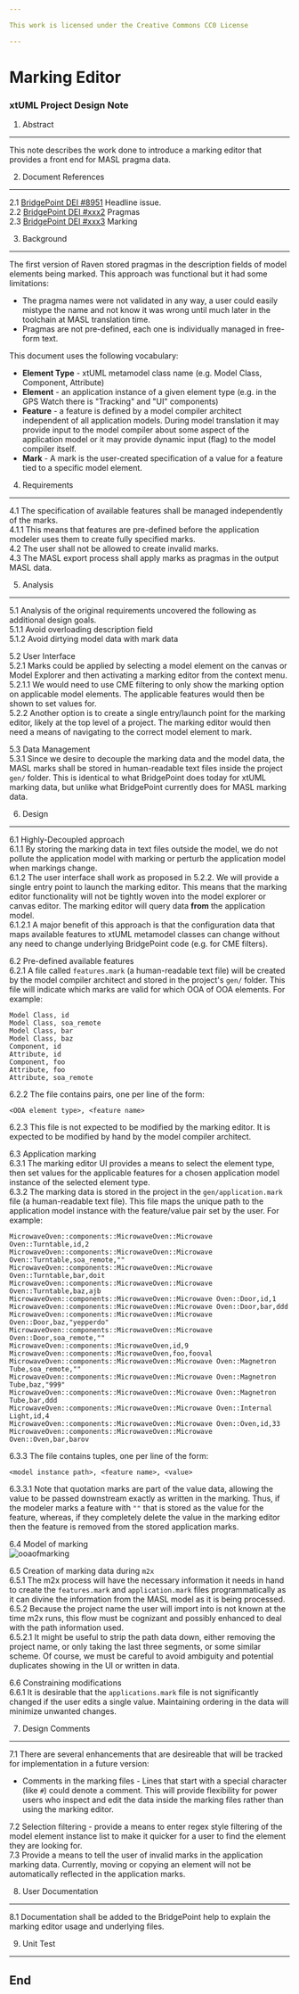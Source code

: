 ```yaml
---

This work is licensed under the Creative Commons CC0 License

---
```


# Marking Editor
### xtUML Project Design Note


1. Abstract
-----------
This note describes the work done to introduce a marking editor that provides a
front end for MASL pragma data.  

2. Document References
----------------------
<a id="2.1"></a>2.1 [BridgePoint DEI #8951](https://support.onefact.net/issues/8951) Headline issue.  
<a id="2.2"></a>2.2 [BridgePoint DEI #xxx2](https://support.onefact.net/issues/8416) Pragmas     
<a id="2.3"></a>2.3 [BridgePoint DEI #xxx3](https://support.onefact.net/issues/8360) Marking     

3. Background
-------------
The first version of Raven stored pragmas in the description fields of model 
elements being marked.  This approach was functional but it had some limitations:
* The pragma names were not validated in any way, a user could easily mistype the
name and not know it was wrong until much later in the toolchain at MASL translation time.  
* Pragmas are not pre-defined, each one is individually managed in free-form text.   

This document uses the following vocabulary:  
* __Element Type__ - xtUML metamodel class name (e.g. Model Class, Component, Attribute)  
* __Element__ - an application instance of a given element type (e.g. in the GPS Watch
 there is "Tracking" and "UI" components)   
* __Feature__ - a feature is defined by a model compiler architect independent of
  all application models.  During model translation it may provide input to the 
  model compiler about some aspect of the application model or it may provide
  dynamic input (flag) to the model compiler itself.  
* __Mark__ - A mark is the user-created specification of a value for a feature tied
  to a specific model element.  

4. Requirements
---------------
4.1  The specification of available features shall be managed independently of
  the marks.   
4.1.1  This means that features are pre-defined before the application modeler
  uses them to create fully specified marks.  
4.2  The user shall not be allowed to create invalid marks.  
4.3  The MASL export process shall apply marks as pragmas in the output MASL data.  
    
5. Analysis
-----------
5.1  Analysis of the original requirements uncovered the following as additional
  design goals.  
5.1.1  Avoid overloading description field  
5.1.2  Avoid dirtying model data with mark data  

5.2  User Interface  
5.2.1  Marks could be applied by selecting a model element on the canvas or 
  Model Explorer and then activating a marking editor from the context menu.
5.2.1.1  We would need to use CME filtering to only show the marking option on 
  applicable model elements.  The applicable features would then be shown to
  set values for.    
5.2.2  Another option is to create a single entry/launch point for the marking
  editor, likely at the top level of a project.  The marking editor would then 
  need a means of navigating to the correct model element to mark.  
      
5.3  Data Management  
5.3.1  Since we desire to decouple the marking data and the model data, the MASL
  marks shall be stored in human-readable text files inside the project ```gen/```
  folder.  This is identical to what BridgePoint does today for xtUML marking
  data, but unlike what BridgePoint currently does for MASL marking data.     


6. Design
---------
6.1  Highly-Decoupled approach  
6.1.1  By storing the marking data in text files outside the model, we do not 
  pollute the application model with marking or perturb the application model
  when markings change.  
6.1.2  The user interface shall work as proposed in 5.2.2.  We will provide a 
  single entry point to launch the marking editor.  This means that the
  marking editor functionality will not be tightly woven into the model explorer
  or canvas editor.  The marking editor will query data __from__ the application
  model.  
6.1.2.1  A major benefit of this approach is that the configuration data that 
  maps available features to xtUML metamodel classes can change without any need
  to change underlying BridgePoint code (e.g. for CME filters).  

6.2  Pre-defined available features  
6.2.1  A file called ```features.mark``` (a human-readable text file) will be 
  created by the model compiler architect and stored in the project's ```gen/```
  folder.  This file will indicate which marks are valid for which OOA of OOA 
  elements.  For example:  
```
Model Class, id
Model Class, soa_remote
Model Class, bar
Model Class, baz  
Component, id
Attribute, id
Component, foo
Attribute, foo
Attribute, soa_remote
```
6.2.2  The file contains pairs, one per line of the form:
```
<OOA element type>, <feature name>
```   
6.2.3  This file is not expected to be modified by the marking editor.  It is
  expected to be modified by hand by the model compiler architect.   
  
6.3  Application marking   
6.3.1  The marking editor UI provides a means to select the element type, then
  set values for the applicable features for a chosen application model 
  instance of the selected element type.  
6.3.2  The marking data is stored in the project in the ```gen/application.mark```
  file (a human-readable text file).  This file maps the unique path to the 
  application model instance with the feature/value pair set by the user.  For
  example:   
```
MicrowaveOven::components::MicrowaveOven::Microwave Oven::Turntable,id,2
MicrowaveOven::components::MicrowaveOven::Microwave Oven::Turntable,soa_remote,""
MicrowaveOven::components::MicrowaveOven::Microwave Oven::Turntable,bar,doit
MicrowaveOven::components::MicrowaveOven::Microwave Oven::Turntable,baz,ajb
MicrowaveOven::components::MicrowaveOven::Microwave Oven::Door,id,1
MicrowaveOven::components::MicrowaveOven::Microwave Oven::Door,bar,ddd
MicrowaveOven::components::MicrowaveOven::Microwave Oven::Door,baz,"yepperdo"
MicrowaveOven::components::MicrowaveOven::Microwave Oven::Door,soa_remote,""
MicrowaveOven::components::MicrowaveOven,id,9
MicrowaveOven::components::MicrowaveOven,foo,fooval
MicrowaveOven::components::MicrowaveOven::Microwave Oven::Magnetron Tube,soa_remote,""
MicrowaveOven::components::MicrowaveOven::Microwave Oven::Magnetron Tube,baz,"999"
MicrowaveOven::components::MicrowaveOven::Microwave Oven::Magnetron Tube,bar,ddd
MicrowaveOven::components::MicrowaveOven::Microwave Oven::Internal Light,id,4
MicrowaveOven::components::MicrowaveOven::Microwave Oven::Oven,id,33
MicrowaveOven::components::MicrowaveOven::Microwave Oven::Oven,bar,barov
```   
6.3.3  The file contains tuples, one per line of the form:
```
<model instance path>, <feature name>, <value>
```   
6.3.3.1  Note that quotation marks are part of the value data, allowing the
  value to be passed downstream exactly as written in the marking.  Thus, if the
  modeler marks a feature with ```""``` that is stored as the value for the 
  feature, whereas, if they completely delete the value in the marking editor
  then the feature is removed from the stored application marks.    

6.4  Model of marking  
![ooaofmarking](ooaofmarking.png)  
  
6.5  Creation of marking data during ```m2x```   
6.5.1  The m2x process will have the necessary information it needs in hand to
  create the ```features.mark``` and ```application.mark``` files programmatically 
  as it can divine the information from the MASL model as it is being processed.   
6.5.2  Because the project name the user will import into is not known at the
  time m2x runs, this flow must be cognizant and possibly enhanced to deal with
  the path information used.   
6.5.2.1  It might be useful to strip the path data down, either removing the 
  project name, or only taking the last three segments, or some similar scheme. 
  Of course, we must be careful to avoid ambiguity and potential duplicates 
  showing in the UI or written in data.     

6.6  Constraining modifications   
6.6.1  It is desirable that the ```applications.mark``` file is not significantly 
  changed if the user edits a single value.  Maintaining ordering in the data
  will minimize unwanted changes.   
  
7. Design Comments
------------------
7.1  There are several enhancements that are desireable that will be tracked for
  implementation in a future version:   
  * Comments in the marking files - Lines that start with a special character
  (like ```#```) could denote a comment.  This will provide flexibility for 
  power users who inspect and edit the data inside the marking files rather than
  using the marking editor.   
   
7.2  Selection filtering - provide a means to enter regex style filtering of the
  model element instance list to make it quicker for a user to find the element
  they are looking for.   
7.3  Provide a means to tell the user of invalid marks in the application marking
  data.  Currently, moving or copying an element will not be automatically 
  reflected in the application marks.   
     
8. User Documentation
---------------------
8.1  Documentation shall be added to the BridgePoint help to explain the marking
  editor usage and underlying files.   
  
9. Unit Test
------------

End
---

